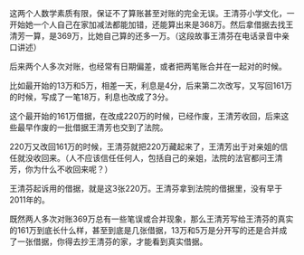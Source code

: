 这两个人数学素质有限，保证不了算账甚至对账的完全无误。王清芬小学文化，一开始她一个人自己在家加减法都能加错，还能算出来是368万。然后拿借据去找王清芳一算，是369万，比她自己算的还多一万。（这段故事王清芬在电话录音中亲口讲述）

后来两个人多次对账，也经常有日期偏差，或者把两笔账合并在一起对的时候。

比如最开始的13万和5万，相差一天，利息是4分，后来第二次改写，又写回161万的时候，写成了一笔18万，利息也改成了3分。

这个最开始的161万借据，在改成220万的时候，已经作废，王清芳收回，后来这些最早作废的一批借据王清芳也交到了法院。

220万又改回161万的时候，王清芬就把220万藏起来了，王清芳出于对亲姐的信任就没收回来。（人不应该信任任何人，包括自己的亲姐，法院的法官都问王清芳，你为什么不收回来呢？）

王清芬起诉用的借据，就是这3张220万。王清芬拿到法院的借据里，没有早于2011年的。

既然两人多次对账369万总有一些笔误或合并现象，那么王清芳写给王清芬的真实的161万到底长什么样，甚至到底是几张借据，13万和5万是分开写的还是合并成了一张借据，你得去抄王清芬的家，才能看到真实借据。
